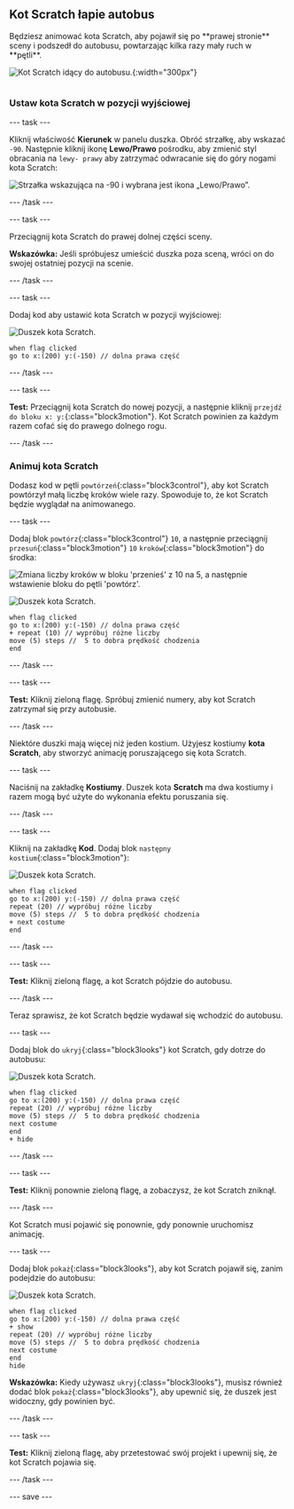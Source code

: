## Kot Scratch łapie autobus

<div style="display: flex; flex-wrap: wrap">
<div style="flex-basis: 200px; flex-grow: 1; margin-right: 15px;">
Będziesz animować kota Scratch, aby pojawił się po **prawej stronie** sceny i podszedł do autobusu, powtarzając kilka razy mały ruch w **pętli**. 
</div>
<div>

![Kot Scratch idący do autobusu.](images/cat-catches-bus.png){:width="300px"}

</div>
</div>

### Ustaw kota Scratch w pozycji wyjściowej

--- task ---

Kliknij właściwość **Kierunek** w panelu duszka. Obróć strzałkę, aby wskazać `-90`. Następnie kliknij ikonę **Lewo/Prawo** pośrodku, aby zmienić styl obracania na `lewy- prawy` aby zatrzymać odwracanie się do góry nogami kota Scratch:

![Strzałka wskazująca na -90 i wybrana jest ikona „Lewo/Prawo”.](images/sprite-pane-direction.png)

--- /task ---


--- task ---

Przeciągnij kota Scratch do prawej dolnej części sceny.

**Wskazówka:** Jeśli spróbujesz umieścić duszka poza sceną, wróci on do swojej ostatniej pozycji na scenie.

--- /task ---

--- task ---

Dodaj kod aby ustawić kota Scratch w pozycji wyjściowej:

![Duszek kota Scratch.](images/scratch-cat-sprite.png)

```blocks3
when flag clicked
go to x:(200) y:(-150) // dolna prawa część
```

--- /task ---

--- task ---

**Test:** Przeciągnij kota Scratch do nowej pozycji, a następnie kliknij `przejdź do bloku x: y:`{:class="block3motion"}. Kot Scratch powinien za każdym razem cofać się do prawego dolnego rogu.

--- /task ---

### Animuj kota Scratch

Dodasz kod w pętli `powtórzeń`{:class="block3control"}, aby kot Scratch powtórzył małą liczbę kroków wiele razy. Spowoduje to, że kot Scratch będzie wyglądał na animowanego.

--- task ---

Dodaj blok `powtórz`{:class="block3control"} `10`, a następnie przeciągnij `przesuń`{:class="block3motion"} `10` `kroków`{:class="block3motion"} do środka:

![Zmiana liczby kroków w bloku 'przenieś' z 10 na 5, a następnie wstawienie bloku do pętli 'powtórz'.](images/block-into-loop.gif)

![Duszek kota Scratch.](images/scratch-cat-sprite.png)

```blocks3
when flag clicked
go to x:(200) y:(-150) // dolna prawa część
+ repeat (10) // wypróbuj różne liczby
move (5) steps //  5 to dobra prędkość chodzenia
end
```

--- /task ---

--- task ---

**Test:** Kliknij zieloną flagę. Spróbuj zmienić numery, aby kot Scratch zatrzymał się przy autobusie.

--- /task ---

Niektóre duszki mają więcej niż jeden kostium. Użyjesz kostiumy **kota Scratch**, aby stworzyć animację poruszającego się kota Scratch.

--- task ---

Naciśnij na zakładkę **Kostiumy**. Duszek kota **Scratch** ma dwa kostiumy i razem mogą być użyte do wykonania efektu poruszania się.

--- /task ---

--- task ---

Kliknij na zakładkę **Kod**. Dodaj blok `następny kostium`{:class="block3motion"}:

![Duszek kota Scratch.](images/scratch-cat-sprite.png)

```blocks3
when flag clicked
go to x:(200) y:(-150) // dolna prawa część
repeat (20) // wypróbuj różne liczby
move (5) steps //  5 to dobra prędkość chodzenia
+ next costume 
end
```
--- /task ---

--- task ---

**Test:** Kliknij zieloną flagę, a kot Scratch pójdzie do autobusu.

--- /task ---

Teraz sprawisz, że kot Scratch będzie wydawał się wchodzić do autobusu.

--- task ---

Dodaj blok do `ukryj`{:class="block3looks"} kot Scratch, gdy dotrze do autobusu:

![Duszek kota Scratch.](images/scratch-cat-sprite.png)

```blocks3
when flag clicked
go to x:(200) y:(-150) // dolna prawa część
repeat (20) // wypróbuj różne liczby
move (5) steps //  5 to dobra prędkość chodzenia
next costume 
end
+ hide
```

--- /task ---

--- task ---

**Test:** Kliknij ponownie zieloną flagę, a zobaczysz, że kot Scratch zniknął.

--- /task ---

Kot Scratch musi pojawić się ponownie, gdy ponownie uruchomisz animację.

--- task ---

Dodaj blok `pokaż`{:class="block3looks"}, aby kot Scratch pojawił się, zanim podejdzie do autobusu:

![Duszek kota Scratch.](images/scratch-cat-sprite.png)

```blocks3
when flag clicked
go to x:(200) y:(-150) // dolna prawa część
+ show
repeat (20) // wypróbuj różne liczby
move (5) steps //  5 to dobra prędkość chodzenia
next costume 
end
hide
```

**Wskazówka:** Kiedy używasz `ukryj`{:class="block3looks"}, musisz również dodać blok `pokaż`{:class="block3looks"}, aby upewnić się, że duszek jest widoczny, gdy powinien być.

--- /task ---

--- task ---

**Test:** Kliknij zieloną flagę, aby przetestować swój projekt i upewnij się, że kot Scratch pojawia się.

--- /task ---

--- save ---
